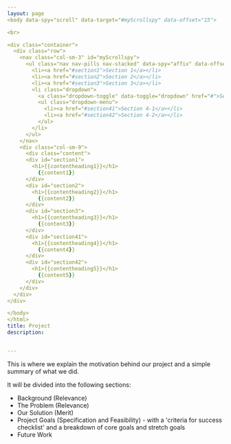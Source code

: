 ```yaml
---
layout: page
<body data-spy="scroll" data-target="#myScrollspy" data-offset="15">

<br>

<div class="container">
  <div class="row">
    <nav class="col-sm-3" id="myScrollspy">
      <ul class="nav nav-pills nav-stacked" data-spy="affix" data-offset-top="205">
        <li><a href="#section1">Section 1</a></li>
        <li><a href="#section2">Section 2</a></li>
        <li><a href="#section3">Section 3</a></li>
        <li class="dropdown">
          <a class="dropdown-toggle" data-toggle="dropdown" href="#">Section 4 <span class="caret"></span></a>
          <ul class="dropdown-menu">
            <li><a href="#section41">Section 4-1</a></li>
            <li><a href="#section42">Section 4-2</a></li>
          </ul>
        </li>
      </ul>
    </nav>
    <div class="col-sm-9">
      <div class="content">
      <div id="section1">    
        <h1>{{contentheading1}}</h1>
          {{content1}}
      </div>
      <div id="section2"> 
        <h1>{{contentheading2}}</h1>
          {{content2}}
      </div>        
      <div id="section3">
        <h1>{{contentheading3}}</h1>
          {{content3}}
      </div>
      <div id="section41">
        <h1>{{contentheading4}}</h1>
          {{content4}}
      </div>      
      <div id="section42">
        <h1>{{contentheading5}}</h1>
          {{content5}}
      </div>
    </div>
  </div>
</div>

</body>
</html>
title: Project
description: 


---
```


This is where we explain the motivation behind our project and a simple summary of what we did. 

It will be divided into the following sections:
- Background (Relevance)
- The Problem (Relevance)
- Our Solution (Merit)
- Project Goals (Specification and Feasibility) - with a 'criteria for success checklist' and a breakdown of core goals and stretch goals
- Future Work


<!--sidescrollbar attempt1-->
   <!-- <div id="main" role="main">
  <div class="sidebar sticky">
<nav class="nav__list">
  <ul>
    <li>
      <a href="lab_book/#Getting Started"><span class="nav__sub-title">Getting Started</span></a>
    <ul>
      <li><a href="lab_book/#June 19" class="" style=>June 19</a></li>
      <li><a href="lab_book/#June 20" class="" style=>June 20</a></li>
      <li><a href="lab_book/#June 21" class="" style=>June 21</a></li>
    </ul>
      <br>
      <a href="#top"><span class="nav__sub-title">Top</span></a>
    </li>
  </ul>
</nav> 